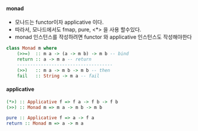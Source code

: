 #### monad

- 모나드는 functor이자 applicative 이다.
- 따라서, 모나드에서도 fmap, pure, <\*> 을 사용 할수있다.
- monad 인스턴스를 작성하려면 functor 와 applicative 인스턴스도 작성해야한다

```hs
class Monad m where
    (>>=)  :: m a -> (a -> m b) -> m b -- bind
    return :: a -> m a -- return
    ------------------------------------
    (>>)   :: m a -> m b -> m b -- then
    fail   :: String -> m a -- fail
```

#### applicative

```hs
(*>) :: Applicative f => f a -> f b -> f b
(>>) :: Monad m => m a -> m b -> m b

pure :: Applicative f => a -> f a
return :: Monad m => a -> m a
```
